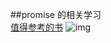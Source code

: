 ##promise 的相关学习  
[值得参考的书](http://liubin.github.io/promises-book/#__2) 
![img]('./img/promisePic.png')
